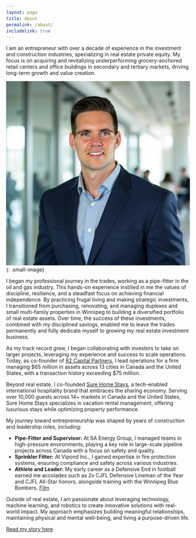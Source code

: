 ```yaml
---
layout: page
title: About
permalink: /about/
includelink: true
---
```

I am an entrepreneur with over a decade of experience in the investment and construction industries, specializing in real estate private equity. My focus is on acquiring and revitalizing underperforming grocery-anchored retail centers and office buildings in secondary and tertiary markets, driving long-term growth and value creation.

![Alt text](/assets/images/29.jpeg){: .small-image}

I began my professional journey in the trades, working as a pipe-fitter in the oil and gas industry. This hands-on experience instilled in me the values of discipline, resilience, and a steadfast focus on achieving financial independence. By practicing frugal living and making strategic investments, I transitioned from purchasing, renovating, and managing duplexes and small multi-family properties in Winnipeg to building a diversified portfolio of real estate assets. Over time, the success of these investments, combined with my disciplined savings, enabled me to leave the trades permanently and fully dedicate myself to growing my real estate investment business.

As my track record grew, I began collaborating with investors to take on larger projects, leveraging my experience and success to scale operations. Today, as co-founder of [R2 Capital Partners](https://www.r2capital.ca), I lead operations for a firm managing $65 million in assets across 13 cities in Canada and the United States, with a transaction history exceeding $75 million.

Beyond real estate, I co-founded [Sure Home Stays](https://www.surehomestays.com), a tech-enabled international hospitality brand that embraces the sharing economy. Serving over 10,000 guests across 14+ markets in Canada and the United States, Sure Home Stays specializes in vacation rental management, offering luxurious stays while optimizing property performance.

My journey toward entrepreneurship was shaped by years of construction and leadership roles, including:

- **Pipe-Fitter and Supervisor:** At SA Energy Group, I managed teams in high-pressure environments, playing a key role in large-scale pipeline projects across Canada with a focus on safety and quality.  
- **Sprinkler Fitter:** At Vipond Inc., I gained expertise in fire protection systems, ensuring compliance and safety across various industries.  
- **Athlete and Leader:** My early career as a Defensive End in football earned me accolades such as 2x CJFL Defensive Lineman of the Year and CJFL All-Star honors, alongside training with the Winnipeg Blue Bombers.  [Film](https://https://www.youtube.com/watch?v=fR_QwC9yalg)

Outside of real estate, I am passionate about leveraging technology, machine learning, and robotics to create innovative solutions with real-world impact. My approach emphasizes building meaningful relationships, maintaining physical and mental well-being, and living a purpose-driven life.  

[Read my story here](/my-story/)